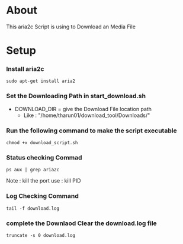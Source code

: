 # About 
This aria2c Script is using to Download an Media File


# Setup 

### Install aria2c

`sudo apt-get install aria2`

### Set the Downloading Path in start_download.sh

 - DOWNLOAD_DIR = give the Download File location path
	- Like : "/home/tharun01/download_tool/Downloads/"

### Run the following command to make the script executable 

`chmod +x download_script.sh`

### Status checking Commad

`ps aux | grep aria2c`

Note : kill the port use : kill PID

### Log Checking Command

`tail -f download.log`

### complete the Downlaod Clear the download.log file 

`truncate -s 0 download.log`


